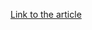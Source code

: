 [Link to the article](https://cybleinc.com/2020/09/26/sidewinder-apt-targets-with-futuristic-tactics-and-techniques/)
